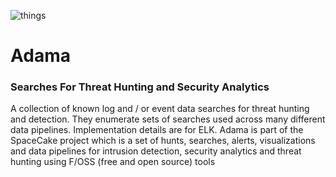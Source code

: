 
![things](/img/adama-cic-2.jpg?raw=true "text")
# Adama

### Searches For Threat Hunting and Security Analytics

A collection of known log and / or event data searches for threat hunting and  detection.  They enumerate sets of searches used across many different data pipelines. Implementation details are for ELK. Adama is part of the SpaceCake project which is a set of hunts, searches, alerts, visualizations and data pipelines for intrusion detection, security analytics and threat hunting using F/OSS (free and open source) tools
